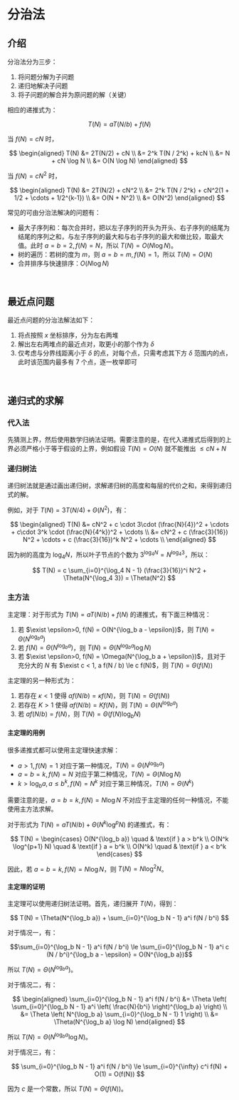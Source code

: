 
# 分治法

## 介绍

分治法分为三步：

1. 将问题分解为子问题
2. 递归地解决子问题
3. 将子问题的解合并为原问题的解（关键）

相应的递推式为：

$$ T(N) = aT(N/b) + f(N) $$

当 $f(N) = cN$ 时，

$$
\begin{aligned}
    T(N) &= 2T(N/2) + cN \\
    &= 2^k T(N / 2^k) + kcN \\
    &= N + cN \log N \\
    &= O(N \log N)
\end{aligned}
$$

当 $f(N) = cN^2$ 时，

$$
\begin{aligned}
    T(N) &= 2T(N/2) + cN^2 \\
    &= 2^k T(N / 2^k) + cN^2(1 + 1/2 + \cdots + 1/2^{k-1}) \\
    &= O(N + N^2) \\
    &= O(N^2)
\end{aligned}
$$

常见的可由分治法解决的问题有：

- 最大子序列和：每次合并时，把以左子序列的开头为开头、右子序列的结尾为结尾的序列之和，与左子序列的最大和与右子序列的最大和做比较，取最大值。此时 $a = b = 2, f(N) = N$，所以 $T(N) = O(N\log N)$。
- 树的遍历：若树的度为 $m$，则 $a = b = m, f(N) = 1$，所以 $T(N) = O(N)$
- 合并排序与快速排序：$O(N\log N)$




<br>

## 最近点问题

最近点问题的分治法解法如下：

1. 将点按照 $x$ 坐标排序，分为左右两堆
2. 解出左右两堆点的最近点对，取更小的那个作为 $\delta$
3. 仅考虑与分界线距离小于 $\delta$ 的点，对每个点，只需考虑其下方 $\delta$ 范围内的点，此时该范围内最多有 7 个点，逐一枚举即可




<br>

## 递归式的求解

### 代入法

先猜测上界，然后使用数学归纳法证明。需要注意的是，在代入递推式后得到的上界必须严格小于等于假设的上界，例如假设 $T(N) = O(N)$ 就不能推出 $\le cN + N$

### 递归树法

递归树法就是通过画出递归树，求解递归树的高度和每层的代价之和，来得到递归式的解。

例如，对于 $T(N) = 3T(N / 4) + \Theta(N^2)$，有：

$$
\begin{aligned}
    T(N) &= cN^2 + c \cdot 3\cdot (\frac{N}{4})^2 + \cdots + c\cdot 3^k \cdot (\frac{N}{4^k})^2 + \cdots \\
    &= cN^2 + c (\frac{3}{16}) N^2 + \cdots + c (\frac{3}{16})^k N^2 + \cdots \\
\end{aligned}
$$

因为树的高度为 $\log_4 N$，所以叶子节点的个数为 $3^{\log_4 N} = N^{\log_4 3}$，所以：

$$ T(N) = c \sum_{i=0}^{\log_4 N - 1} (\frac{3}{16})^i N^2 + \Theta(N^{\log_4 3}) = \Theta(N^2) $$


### 主方法

主定理：对于形式为 $T(N) = a T(N / b) + f(N)$ 的递推式，有下面三种情况：

1. 若 $\exist \epsilon>0, f(N) = O(N^{\log_b a - \epsilon})$，则 $T(N) = \Theta(N^{\log_b a})$
2. 若 $f(N) = \Theta(N^{\log_b a})$，则 $T(N) = \Theta(N^{\log_b a} \log N)$
3. 若 $\exist \epsilon>0, f(N) = \Omega(N^{\log_b a + \epsilon})$，且对于充分大的 $N$ 有 $\exist c < 1, a f(N / b) \le c f(N)$，则 $T(N) = \Theta(f(N))$

主定理的另一种形式为：

1. 若存在 $\kappa < 1$ 使得 $a f(N / b) = \kappa f(N)$，则 $T(N) = \Theta(f(N))$
2. 若存在 $K > 1$ 使得 $a f(N / b) = K f(N)$，则 $T(N) = \Theta(N^{\log_b a})$
3. 若 $a f(N / b) = f(N)$，则 $T(N) = \Theta(f(N) \log_b N)$

#### 主定理的用例

很多递推式都可以使用主定理快速求解：

- $a > 1, f(N) = 1$ 对应于第一种情况，$T(N) = \Theta(N^{\log_b a})$
- $a = b = k, f(N) = N$ 对应于第二种情况，$T(N) = \Theta(N \log N)$
- $k > \log_b a, a \le b^k, f(N) = N^k$ 对应于第三种情况，$T(N) = \Theta(N^k)$

需要注意的是，$a = b = k, f(N) = N\log N$ 不对应于主定理的任何一种情况，不能使用主方法求解。

对于形式为 $T(N) = a T(N / b) + \Theta(N^k \log^p N)$ 的递推式，有：

$$
T(N) = \begin{cases}
    O(N^{\log_b a}) \quad & \text{if } a > b^k \\
    O(N^k \log^{p+1} N) \quad & \text{if } a = b^k \\
    O(N^k) \quad & \text{if } a < b^k
\end{cases}
$$

因此，若 $a = b = k, f(N) = N\log N$，则 $T(N) = N\log^2 N$。

#### 主定理的证明

主定理可以使用递归树法证明。首先，递归展开 $T(N)$，得到：

$$ T(N) = \Theta(N^{\log_b a}) + \sum_{i=0}^{\log_b N - 1} a^i f(N / b^i) $$

对于情况一，有：

$$\sum_{i=0}^{\log_b N - 1} a^i f(N / b^i) \le \sum_{i=0}^{\log_b N - 1} a^i c (N / b^i)^{\log_b a - \epsilon} = O(N^{\log_b a})$$

所以 $T(N) = \Theta(N^{\log_b a})$。

对于情况二，有：

$$
\begin{aligned}
    \sum_{i=0}^{\log_b N - 1} a^i f(N / b^i) &= \Theta \left( \sum_{i=0}^{\log_b N - 1} a^i \left( \frac{N}{b^i} \right)^{\log_b a} \right) \\
    &= \Theta \left( N^{\log_b a} \sum_{i=0}^{\log_b N - 1} 1 \right) \\
    &= \Theta(N^{\log_b a} \log N)
\end{aligned}
$$

所以 $T(N) = \Theta(N^{\log_b a} \log N)$。

对于情况三，有：

$$ \sum_{i=0}^{\log_b N - 1} a^i f(N / b^i) \le \sum_{i=0}^{\infty} c^i f(N) + O(1) = O(f(N)) $$

因为 $c$ 是一个常数，所以 $T(N) = \Theta(f(N))$。
